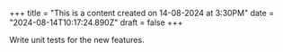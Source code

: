 +++
title = "This is a content created on 14-08-2024 at 3:30PM"
date = "2024-08-14T10:17:24.890Z"
draft = false
+++

  Write unit tests for the new features.
        
